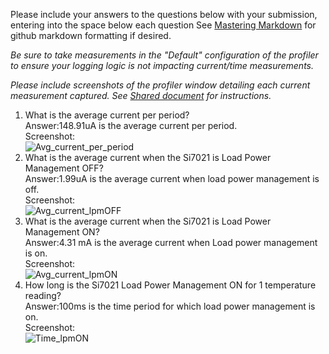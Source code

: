 Please include your answers to the questions below with your submission, entering into the space below each question
See [Mastering Markdown](https://guides.github.com/features/mastering-markdown/) for github markdown formatting if desired.

*Be sure to take measurements in the "Default" configuration of the profiler to ensure your logging logic is not impacting current/time measurements.*

*Please include screenshots of the profiler window detailing each current measurement captured.  See [Shared document](https://docs.google.com/document/d/1Ro9G2Nsr_ZXDhBYJ6YyF9CPivb--6UjhHRmVhDGySag/edit?usp=sharing) for instructions.* 

1. What is the average current per period?   
   Answer:148.91uA is the average current per period.
   <br>Screenshot:  
   ![Avg_current_per_period](screenshots/sampleimage.jpg)  
2. What is the average current when the Si7021 is Load Power Management OFF?  
   Answer:1.99uA is the average current when load power management is off.
   <br>Screenshot:  
   ![Avg_current_lpmOFF](link-to-screenshot-image)
3. What is the average current when the Si7021 is Load Power Management ON?  
   Answer:4.31 mA is the average current when Load power management is on.
   <br>Screenshot:  
   ![Avg_current_lpmON](link-to-screenshot-image)
4. How long is the Si7021 Load Power Management ON for 1 temperature reading?  
   Answer:100ms is the time period for which load power management is on.
   <br>Screenshot:  
   ![Time_lpmON](link-to-screenshot-image)
